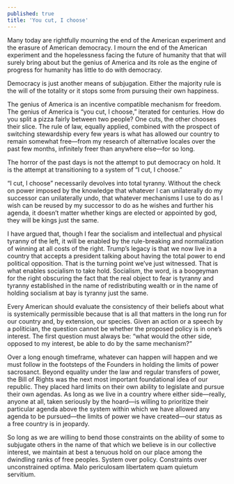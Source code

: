 ```yaml
---
published: true
title: 'You cut, I choose'
---
```

Many today are rightfully mourning the end of the American experiment and the erasure of American democracy. I mourn the end of the American experiment and the hopelessness facing the future of humanity that that will surely bring about but the genius of America and its role as the engine of progress for humanity has little to do with democracy.

Democracy is just another means of subjugation. Either the majority rule is the will of the totality or it stops some from pursuing their own happiness.

The genius of America is an incentive compatible mechanism for freedom. The genius of America is “you cut, I choose,” iterated for centuries. How do you split a pizza fairly between two people? One cuts, the other chooses their slice. The rule of law, equally applied, combined with the prospect of switching stewardship every few years is what has allowed our country to remain somewhat free—from my research of alternative locales over the past few months, infinitely freer than anywhere else—for so long.

The horror of the past days is not the attempt to put democracy on hold. It is the attempt at transitioning to a system of “I cut, I choose.”

“I cut, I choose” necessarily devolves into total tyranny. Without the check on power imposed by the knowledge that whatever I can unilaterally do my successor can unilaterally undo, that whatever mechanisms I use to do as I wish can be reused by my successor to do as he wishes and further his agenda, it doesn’t matter whether kings are elected or appointed by god, they will be kings just the same.

I have argued that, though I fear the socialism and intellectual and physical tyranny of the left, it will be enabled by the rule-breaking and normalization of winning at all costs of the right. Trump’s legacy is that we now live in a country that accepts a president talking about having the total power to end political opposition. That is the turning point we’ve just witnessed. That is what enables socialism to take hold. Socialism, the word, is a boogeyman for the right obscuring the fact that the real object to fear is tyranny and tyranny established in the name of redistributing wealth or in the name of holding socialism at bay is tyranny just the same.

Every American should evaluate the consistency of their beliefs about what is systemically permissible because that is all that matters in the long run for our country and, by extension, our species. Given an action or a speech by a politician, the question cannot be whether the proposed policy is in one’s interest. The first question must always be: “what would the other side, opposed to my interest, be able to do by the same mechanism?”

Over a long enough timeframe, whatever can happen will happen and we must follow in the footsteps of the Founders in holding the limits of power sacrosanct. Beyond equality under the law and regular transfers of power, the Bill of Rights was the next most important foundational idea of our republic. They placed hard limits on their own ability to legislate and pursue their own agendas. As long as we live in a country where either side—really, anyone at all, taken seriously by the hoard—is willing to prioritize their particular agenda above the system within which we have allowed any agenda to be pursued—the limits of power we have created—our status as a free country is in jeopardy.

So long as we are willing to bend those constraints on the ability of some to subjugate others in the name of that which we believe is in our collective interest, we maintain at best a tenuous hold on our place among the dwindling ranks of free peoples. System over policy. Constraints over unconstrained optima. Malo periculosam libertatem quam quietum servitium.
